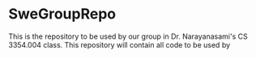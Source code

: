 # SweGroupRepo
This is the repository to be used by our group in Dr. Narayanasami's CS 3354.004 class. This repository will contain all code to be used by 
